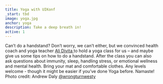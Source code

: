 ```yaml
---
title: Yoga with UIKonf
_start: tbd
image: yoga.jpg
anchor: yoga
description: Take a deep breath in! 
active: 1
---
```


Can’t do a handstand? Don’t worry, we can’t either, but we convinced health coach and yoga teacher [Ali Divita ](https://www.yogali.health/) to hold a yoga class for us – and maybe give us some tips on how to do a handstand. After the class you can also ask questions about immunity, sleep, handling stress, or emotional wellness and mental health. Bring your mat and comfortable clothes. Any levels welcome - though it might be easier if you’ve done Yoga before. Namaste!  
Photo credit: Andrew Daly [@wrongturnwesty](https://www.instagram.com/wrongturnwesty/)
